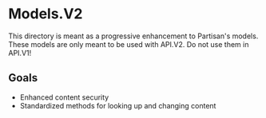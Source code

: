 # Models.V2

This directory is meant as a progressive enhancement to Partisan's models. These models are only meant to be used with API.V2. Do not use them in API.V1!

## Goals

- Enhanced content security
- Standardized methods for looking up and changing content
